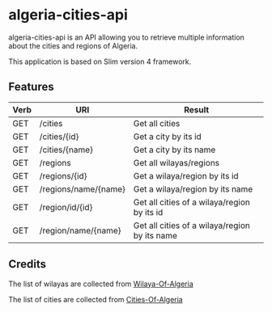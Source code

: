 # algeria-cities-api

algeria-cities-api is an API allowing you to retrieve multiple information about the cities and regions of Algeria.

This application is based on Slim version 4 framework.


## Features

| Verb | URI                  | Result                                        |
|------|----------------------|-----------------------------------------------|
| GET  | /cities              | Get all cities                                |
| GET  | /cities/{id}         | Get a city by its id                          |
| GET  | /cities/{name}       | Get a city by its name                        |
| GET  | /regions             | Get all wilayas/regions                       |
| GET  | /regions/{id}        | Get a wilaya/region by its id                 |
| GET  | /regions/name/{name} | Get a wilaya/region by its name               |
| GET  | /region/id/{id}      | Get all cities of a wilaya/region by its id   |
| GET  | /region/name/{name}  | Get all cities of a wilaya/region by its name |


## Credits

The list of wilayas are collected from [Wilaya-Of-Algeria](https://github.com/AbderrahmeneDZ/Wilaya-Of-Algeria/blob/master/Wilaya_Of_Algeria.json)

The list of cities are collected from  [Cities-Of-Algeria](https://github.com/othmanus/algeria-cities/blob/master/json/algeria_cities.json)